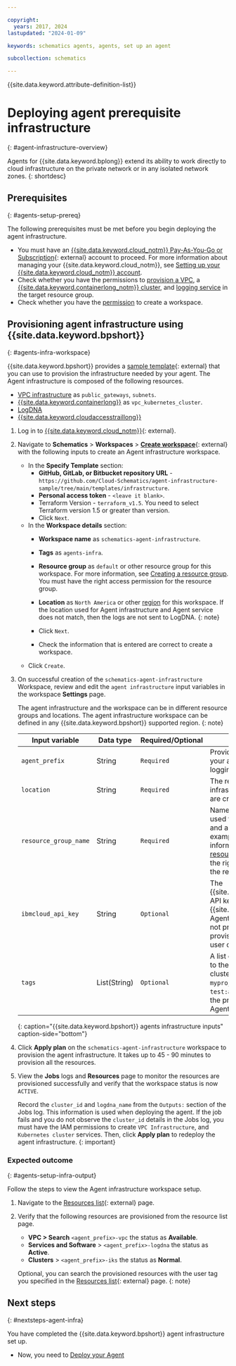 ```yaml
---

copyright:
  years: 2017, 2024
lastupdated: "2024-01-09"

keywords: schematics agents, agents, set up an agent

subcollection: schematics

---
```


{{site.data.keyword.attribute-definition-list}}


# Deploying agent prerequisite infrastructure
{: #agent-infrastructure-overview}

Agents for {{site.data.keyword.bplong}} extend its ability to work directly to cloud infrastructure on the private network or in any isolated network zones.
{: shortdesc}

## Prerequisites
{: #agents-setup-prereq}

The following prerequisites must be met before you begin deploying the agent infrastructure.

- You must have an [{{site.data.keyword.cloud_notm}} Pay-As-You-Go or Subscription](https://cloud.ibm.com/registration){: external} account to proceed. For more information about managing your {{site.data.keyword.cloud_notm}}, see [Setting up your {{site.data.keyword.cloud_notm}} account](/docs/account?topic=account-account-getting-started).
- Check whether you have the permissions to [provision a VPC](/docs/vpc?topic=vpc-resource-authorizations-required-for-api-and-cli-calls), a [{{site.data.keyword.containerlong_notm}} cluster](/docs/containers?topic=containers-access_reference#cluster_create_permissions), and [logging service](/docs/log-analysis?topic=log-analysis-iam_manage_events) in the target resource group.
- Check whether you have the [permission](/docs/schematics?topic=schematics-access#workspace-permissions) to create a workspace.

## Provisioning agent infrastructure using {{site.data.keyword.bpshort}}
{: #agents-infra-workspace}

{{site.data.keyword.bpshort}} provides a [sample template](https://github.com/Cloud-Schematics/schematics-agents/tree/main/templates/infrastructure){: external} that you can use to provision the infrastructure needed by your agent. The Agent infrastructure is composed of the following resources.

- [VPC infrastructure](/docs/vpc?topic=vpc-iam-getting-started) as `public_gateways`, `subnets`.
- [{{site.data.keyword.containerlong}}](/docs/containers?topic=containers-access_reference) as `vpc_kubernetes_cluster`.
- [LogDNA](/docs/log-analysis?topic=log-analysis-iam)
- [{{site.data.keyword.cloudaccesstraillong}}](/docs/activity-tracker?topic=activity-tracker-iam)

1. Log in to [{{site.data.keyword.cloud_notm}}](https://cloud.ibm.com/){: external}.
2. Navigate to **Schematics** > **Workspaces** > [**Create workspace**](https://cloud.ibm.com/schematics/workspaces/create){: external} with the following inputs to create an Agent infrastructure workspace.
    - In the **Specify Template** section:
        - **GitHub, GitLab, or Bitbucket repository URL** - `https://github.com/Cloud-Schematics/agent-infrastructure-sample/tree/main/templates/infrastructure`.
        - **Personal access token** - `<leave it blank>`.
        - Terraform Version - `terraform_v1.5`. You need to select Terraform version 1.5 or greater than version.
        - Click `Next`.
    - In the **Workspace details** section:
        - **Workspace name** as `schematics-agent-infrastructure`.
        - **Tags** as `agents-infra`. 
        - **Resource group** as `default` or other resource group for this workspace. For more information, see [Creating a resource group](/docs/account?topic=account-rgs). You must have the right access permission for the resource group.
        - **Location** as `North America` or other [region](/docs/schematics?topic=schematics-multi-region-deployment) for this workspace. 
           If the location used for Agent infrastructure and Agent service does not match, then the logs are not sent to LogDNA.
           {: note}

        - Click `Next`.
        - Check the information that is entered are correct to create a workspace.
    - Click `Create`.

3. On successful creation of the `schematics-agent-infrastructure` Workspace, review and edit the `agent infrastructure` input variables in the workspace **Settings** page.

    The agent infrastructure and the workspace can be in different resource groups and locations. The agent infrastructure workspace can be defined in any {{site.data.keyword.bpshort}} supported region. 
    {: note} 

    | Input variable  | Data type | Required/Optional | Description |
    |--|--|--|--|
    | `agent_prefix` | String | `Required` | Provide the prefix for naming your agent VPC, cluster, and logging configuration.
    | `location`| String | `Required` | The region in the agent infrastructure VPC and cluster are created in. |
    | `resource_group_name` | String | `Required` | Name for the resource group used the agent infrastructure and agent are associated to. For example, **`test_agent`**. For more information, see [Creating a resource group](/docs/account?topic=account-rgs). You must have the right access permission for the resource group. |
    | `ibmcloud_api_key` | String | `Optional` | The {{site.data.keyword.cloud_notm}} API key used to provision the {{site.data.keyword.bpshort}} Agent infrastructure resources. If not provided, resources provisions in currently logged in user credentials.|
    | `tags` | List(String) | `Optional` | A list of user tags to be applied to the deployed, VPC, and cluster. For example, `myproject:agent`, `test:agentinfra`. You can see the provisioned resources of an Agent faster by using Tag name. |
    {: caption="{{site.data.keyword.bpshort}} agents infrastructure inputs" caption-side="bottom"}

4. Click **Apply plan** on the `schematics-agent-infrastructure` workspace to provision the agent infrastructure. It takes up to 45 - 90 minutes to provision all the resources.  
5. View the **Jobs** logs and **Resources** page to monitor the resources are provisioned successfully and verify that the workspace status is now `ACTIVE`.

    Record the `cluster_id` and `logdna_name` from the `Outputs:` section of the Jobs log. This information is used when deploying the agent. If the job fails and you do not observe the `cluster_id` details in the Jobs log, you must have the IAM permissions to create `VPC Infrastructure`, and `Kubernetes cluster` services. Then, click **Apply plan** to redeploy the agent infrastructure. 
    {: important}

### Expected outcome
{: #agents-setup-infra-output}

Follow the steps to view the Agent infrastructure workspace setup.

1. Navigate to the [Resources list](https://cloud.ibm.com/resources/){: external} page.
2. Verify that the following resources are provisioned from the resource list page.
    - **VPC > Search** `<agent_prefix>-vpc` the status as **Available**.
    - **Services and Software** > `<agent_prefix>-logdna` the status as **Active**.
    - **Clusters** > `<agent_prefix>-iks` the status as **Normal**.
   
    Optional, you can search the provisioned resources with the user tag you specified in the [Resources list](https://cloud.ibm.com/resources/){: external} page.
    {: note}


## Next steps
{: #nextsteps-agent-infra}

You have completed the {{site.data.keyword.bpshort}} agent infrastructure set up.
- Now, you need to [Deploy your Agent](/docs/schematics?topic=schematics-deploy-agent-overview) 
